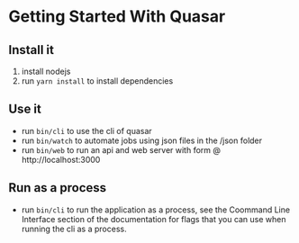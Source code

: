 # Getting Started With Quasar

## Install it

1. install nodejs
2. run `yarn install` to install dependencies

## Use it

- run `bin/cli` to use the cli of quasar
- run `bin/watch` to automate jobs using json files in the /json folder
- run `bin/web` to run an api and web server with form @ http://localhost:3000

## Run as a process

- run `bin/cli` to run the application as a process, see the Coommand Line Interface section of the documentation for flags that you can use when running the cli as a process. 
